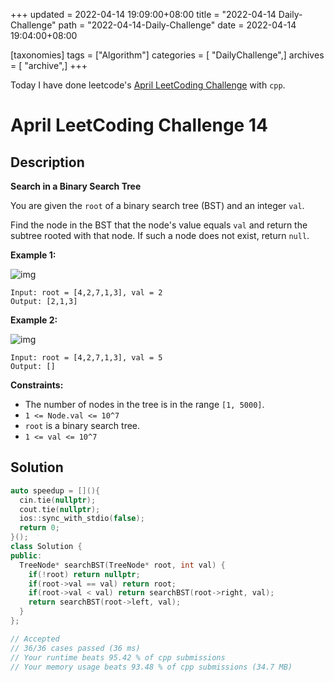 +++
updated = 2022-04-14 19:09:00+08:00
title = "2022-04-14 Daily-Challenge"
path = "2022-04-14-Daily-Challenge"
date = 2022-04-14 19:04:00+08:00

[taxonomies]
tags = ["Algorithm"]
categories = [ "DailyChallenge",]
archives = [ "archive",]
+++

Today I have done leetcode's [April LeetCoding Challenge](https://leetcode.com/problems/search-in-a-binary-search-tree/) with `cpp`.

<!-- more -->

# April LeetCoding Challenge 14

## Description

**Search in a Binary Search Tree**

You are given the `root` of a binary search tree (BST) and an integer `val`.

Find the node in the BST that the node's value equals `val` and return the subtree rooted with that node. If such a node does not exist, return `null`.

 

**Example 1:**

![img](https://assets.leetcode.com/uploads/2021/01/12/tree1.jpg)

```
Input: root = [4,2,7,1,3], val = 2
Output: [2,1,3]
```

**Example 2:**

![img](https://assets.leetcode.com/uploads/2021/01/12/tree2.jpg)

```
Input: root = [4,2,7,1,3], val = 5
Output: []
```

 

**Constraints:**

- The number of nodes in the tree is in the range `[1, 5000]`.
- `1 <= Node.val <= 10^7`
- `root` is a binary search tree.
- `1 <= val <= 10^7`

## Solution

``` cpp
auto speedup = [](){
  cin.tie(nullptr);
  cout.tie(nullptr);
  ios::sync_with_stdio(false);
  return 0;
}();
class Solution {
public:
  TreeNode* searchBST(TreeNode* root, int val) {
    if(!root) return nullptr;
    if(root->val == val) return root;
    if(root->val < val) return searchBST(root->right, val);
    return searchBST(root->left, val);
  }
};

// Accepted
// 36/36 cases passed (36 ms)
// Your runtime beats 95.42 % of cpp submissions
// Your memory usage beats 93.48 % of cpp submissions (34.7 MB)
```
